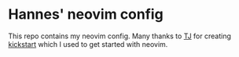 # Hannes' neovim config

This repo contains my neovim config. Many thanks to 
[TJ](https://github.com/tjdevries) for creating 
[kickstart](https://github.com/nvim-lua/kickstart.nvim/) which I used to get
started with neovim.

